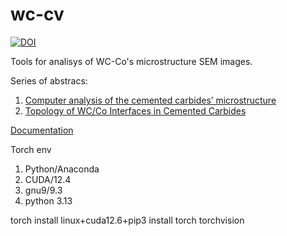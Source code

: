 wc-cv
=====
[![DOI](https://zenodo.org/badge/423016150.svg)](https://zenodo.org/badge/latestdoi/423016150)

Tools for analisys of WC-Co's microstructure SEM images. 

Series of abstracs:

1) [Computer analysis of the cemented carbides’ microstructure](https://lettersonmaterials.com/en/Readers/Article.aspx?aid=41463)
2) [Topology of WC/Co Interfaces in Cemented Carbides](https://doi.org/10.3390/ma16165560) 

 [Documentation](https://dkagramanyan.github.io/wc_cv/)


Torch env
1) Python/Anaconda
2) CUDA/12.4
3) gnu9/9.3
4) python 3.13

torch install
linux+cuda12.6+pip3 install torch torchvision
